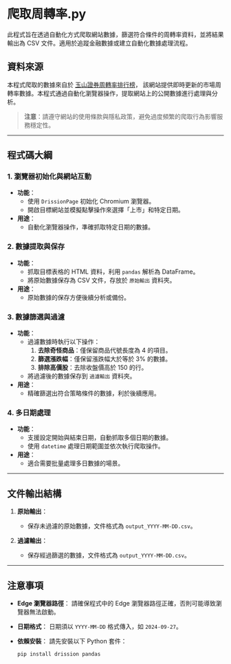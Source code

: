# 爬取周轉率.py

此程式旨在透過自動化方式爬取網站數據，篩選符合條件的周轉率資料，並將結果輸出為 CSV 文件。適用於追蹤金融數據或建立自動化數據處理流程。

## 資料來源

本程式爬取的數據來自於 [玉山證券周轉率排行榜](https://www.esunsec.com.tw/tw-rank/b2brwd/page/rank/priceVolume/0012)，
該網站提供即時更新的市場周轉率數據。本程式通過自動化瀏覽器操作，提取網站上的公開數據進行處理與分析。

> **注意**：請遵守網站的使用條款與隱私政策，避免過度頻繁的爬取行為影響服務穩定性。
---

## 程式碼大綱

### 1. 瀏覽器初始化與網站互動
- **功能**：
  - 使用 `DrissionPage` 初始化 Chromium 瀏覽器。
  - 開啟目標網站並模擬點擊操作來選擇「上市」和特定日期。
- **用途**：
  - 自動化瀏覽器操作，準確抓取特定日期的數據。

### 2. 數據提取與保存
- **功能**：
  - 抓取目標表格的 HTML 資料，利用 `pandas` 解析為 DataFrame。
  - 將原始數據保存為 CSV 文件，存放於 `原始輸出` 資料夾。
- **用途**：
  - 原始數據的保存方便後續分析或備份。

### 3. 數據篩選與過濾
- **功能**：
  - 過濾數據時執行以下操作：
    1. **去除奇怪商品**：僅保留商品代號長度為 4 的項目。
    2. **篩選漲跌幅**：僅保留漲跌幅大於等於 3% 的數據。
    3. **排除高價股**：去除收盤價高於 150 的行。
  - 將過濾後的數據保存到 `過濾輸出` 資料夾。
- **用途**：
  - 精確篩選出符合策略條件的數據，利於後續應用。

### 4. 多日期處理
- **功能**：
  - 支援設定開始與結束日期，自動抓取多個日期的數據。
  - 使用 `datetime` 處理日期範圍並依次執行爬取操作。
- **用途**：
  - 適合需要批量處理多日數據的場景。

---

## 文件輸出結構

1. **原始輸出**：
   - 保存未過濾的原始數據，文件格式為 `output_YYYY-MM-DD.csv`。

2. **過濾輸出**：
   - 保存經過篩選的數據，文件格式為 `output_YYYY-MM-DD.csv`。

---

## 注意事項

- **Edge 瀏覽器路徑**：
  請確保程式中的 Edge 瀏覽器路徑正確，否則可能導致瀏覽器無法啟動。
  
- **日期格式**：
  日期須以 `YYYY-MM-DD` 格式傳入，如 `2024-09-27`。

- **依賴安裝**：
  請先安裝以下 Python 套件：
  ```bash
  pip install drission pandas


